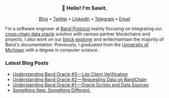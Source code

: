 <h3 align="center">👋 Hello! I'm Sawit.</h3>

<p align="center">
  <a href="https://tansawit.me">Blog</a> •
  <a href="https://twitter.com/tansawit">Twitter</a> •
  <a href="https://linkedin.com/in/tansawit">LinkedIn</a> •
  <a href="https://t.me/@tansawit">Telegram</a> •
  <a href="mailto:sawit.tr@gmail.com">Email</a>
</p>

I'm a software engineer at [Band Protocol](https://bandprotocol.com) mainly focusing on integrating our [cross-chain data oracle](https://bandprotocol.com/bandchain) solution with various partner blockchains and projects. I also work on our [block explorer](https://cosmoscan.io) and write/maintain the majority of Band's documentation. Previously, I graduated from the [University of Michigan](https://umich.edu) with a degree in computer science.

### Latest Blog Posts
<!-- BLOG-POST-LIST:START -->
- [Understanding Band Oracle #3 — Lite Client Verification](https://medium.com/bandprotocol/understanding-band-oracle-3-lite-client-verification-d03ed3f4ccb8?source=rss-2d9b0ef5b50b------2)
- [Understanding Band Oracle #2 — Requesting Data on BandChain](https://medium.com/bandprotocol/understanding-band-oracle-2-requesting-data-on-bandchain-b3fde67072a?source=rss-2d9b0ef5b50b------2)
- [Understanding Band Oracle #1 — Oracle Scripts and Data Sources](https://medium.com/bandprotocol/understanding-band-oracle-1-oracle-scripts-and-data-sources-5d49847b4316?source=rss-2d9b0ef5b50b------2)
- [Something New. Something Different.](https://medium.com/@tansawit/something-new-something-different-a2716ed4ee20?source=rss-2d9b0ef5b50b------2)
<!-- BLOG-POST-LIST:END -->

<!--
**tansawit/tansawit** is a ✨ _special_ ✨ repository because its `README.md` (this file) appears on your GitHub profile.

Here are some ideas to get you started:

- 🔭 I’m currently working on ...
- 🌱 I’m currently learning ...
- 👯 I’m looking to collaborate on ...
- 🤔 I’m looking for help with ...
- 💬 Ask me about ...
- 📫 How to reach me: ...
- 😄 Pronouns: ...
- ⚡ Fun fact: ...
-->
